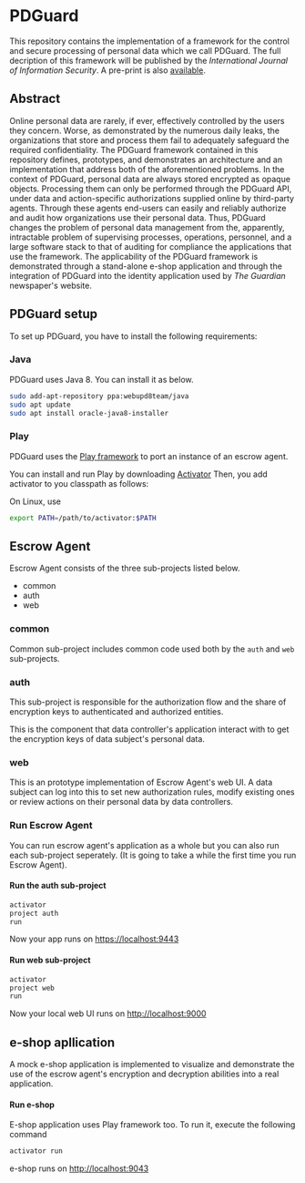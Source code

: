 PDGuard
=======

This repository contains the implementation of a
framework for the control and secure processing of personal data which we call PDGuard.
The full decription of this framework will be published by the
*International Journal of Information Security*.
A pre-print is also [available](https://dimitro.gr/assets/papers/MSKS19.pdf).

## Abstract

Online personal data are rarely,
if ever,
effectively
controlled by the users they concern.
Worse,
as demonstrated
by the numerous daily leaks,
the organizations that
store and process them fail to adequately
safeguard the required confidentiality.
The PDGuard framework contained in this repository
defines,
prototypes,
and demonstrates an architecture and
an implementation that address both
of the aforementioned problems.
In the context of PDGuard,
personal data are always stored
encrypted as opaque objects.
Processing them can only be performed through
the PDGuard API,
under data and action-specific
authorizations supplied online by third-party agents.
Through these agents end-users can easily and reliably
authorize and audit how organizations use their personal data.
Thus,
PDGuard changes the problem
of personal data management from the,
apparently,
intractable problem of supervising processes,
operations,
personnel,
and a large software
stack to that of auditing for compliance the
applications that use the framework.
The applicability of
the PDGuard framework is demonstrated through
a stand-alone e-shop application and
through the integration of PDGuard into the identity application
used by *The Guardian* newspaper's website.


## PDGuard setup

To set up PDGuard, you have to install the following requirements:

### Java
PDGuard uses Java 8. You can install it as below.

```bash
sudo add-apt-repository ppa:webupd8team/java
sudo apt update
sudo apt install oracle-java8-installer
```

### Play

PDGuard uses the [Play framework](https://www.playframework.com/)
to port an instance of an escrow agent.

You can install and run Play by downloading [Activator](https://www.typesafe.com/activator/download)
Then, you add activator to you classpath as follows:

On Linux, use
```bash
export PATH=/path/to/activator:$PATH
```

## Escrow Agent

Escrow Agent consists of the three sub-projects listed below.

- common
- auth
- web

### common

Common sub-project includes common code used both by
the `auth` and `web` sub-projects.

### auth

This sub-project is responsible for the authorization flow
and the share of encryption keys to authenticated and authorized entities.

This is the component that data controller's application interact with
to get the encryption keys of data subject's personal data.

### web

This is an prototype implementation of Escrow Agent's web UI.
A data subject can log into this to set new authorization rules,
modify existing ones or review actions on their personal data by data controllers.

### Run Escrow Agent

You can run escrow agent's application as a whole but you can also run
each sub-project seperately.
(It is going to take a while the first time you run Escrow Agent).

#### Run the auth sub-project

```bash
activator
project auth
run
```

Now your app runs on [https://localhost:9443](https://localhost:9443)

#### Run web sub-project

```bash
activator
project web
run
```

Now your local web UI runs on [http://localhost:9000](http://localhost:9000)

## e-shop apllication

A mock e-shop application is implemented to visualize
and demonstrate the use of the escrow agent's encryption
and decryption abilities into a real application.

#### Run e-shop

E-shop application uses Play framework too. To run it, execute the following command

```bash
activator run
```

e-shop runs on [http://localhost:9043](http://localhost:9043)
